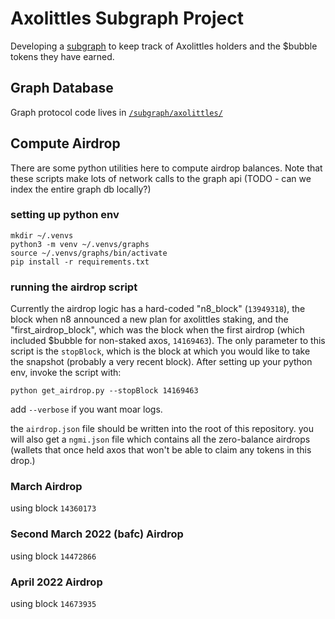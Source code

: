 # Axolittles Subgraph Project
Developing a [subgraph](https://thegraph.com/en/) to keep track of Axolittles holders and the $bubble tokens they have earned.

## Graph Database
Graph protocol code lives in [`/subgraph/axolittles/`](/subgraph/axolittles/)


## Compute Airdrop
There are some python utilities here to compute airdrop balances. Note that these scripts make lots of network calls to the graph api (TODO - can we index the entire graph db locally?)

### setting up python env

```
mkdir ~/.venvs
python3 -m venv ~/.venvs/graphs
source ~/.venvs/graphs/bin/activate
pip install -r requirements.txt
```

### running the airdrop script
Currently the airdrop logic has a hard-coded "n8_block" (`13949318`), the block when n8 announced a new plan for axolittles staking, and the "first_airdrop_block", which was the block when the first airdrop (which included $bubble for non-staked axos, `14169463`). The only parameter to this script is the `stopBlock`, which is the block at which you would like to take the snapshot (probably a very recent block). After setting up your python env, invoke the script with:

```
python get_airdrop.py --stopBlock 14169463
```

add `--verbose` if you want moar logs.


the `airdrop.json` file should be written into the root of this repository. you will also get a `ngmi.json` file which contains all the zero-balance airdrops (wallets that once held axos that won't be able to claim any tokens in this drop.)

### March Airdrop
using block `14360173`

### Second March 2022 (bafc) Airdrop
using block `14472866`

### April 2022 Airdrop
using block `14673935`